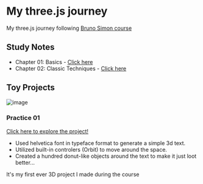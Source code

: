 # My three.js journey
My three.js journey following [Bruno Simon course](https://threejs-journey.com)

## Study Notes
- Chapter 01: Basics - [Click here](https://github.com/jeheecheon/threejs-journey/blob/master/study-notes/01-basics.md)
- Chapter 02: Classic Techniques - [Click here](https://github.com/jeheecheon/threejs-journey/blob/master/study-notes/02-classic-techniques.md)

## Toy Projects
![image](https://github.com/jeheecheon/threejs-journey/assets/62019774/cc586568-d4d7-47fc-929e-07a280f90cc0)
### Practice 01
[Click here to explore the project!](https://jeheecheon.github.io/threejs-journey/practice-01-3D-Text/)
- Used helvetica font in typeface format to generate a simple 3d text.
- Utilized built-in controlers (Orbit) to move around the space.
- Created a hundred donut-like objects around the text to make it just loot better...

It's my first ever 3D project I made during the course
